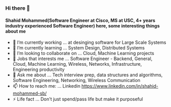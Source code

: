 ### Hi there 👋
#### Shahid Mohammed(Software Engineer at Cisco, MS at USC, 4+ years industry experienced Software Engineer) here, some interesting things about me

<!--
**Shahid-Mohammed-Shaikbepari/Shahid-Mohammed-Shaikbepari** is a ✨ _special_ ✨ repository because its `README.md` (this file) appears on your GitHub profile.

Here are some ideas to get you started:

-->

- 🔭 I’m currently working  ... at desinging software for Large Scale Systems
- 🌱 I’m currently learning ... System Design, Distributed Systems
- 👯 I’m looking to collaborate on ... Cloud, Machine Learning projects
- 🤔 Jobs that interests me ...  Software Engineer - Backend, General, Cloud, Machine Learning, Wireless, Networks, Infrastructure, Engineering productivity 
- 💬 Ask me about ... Tech interview prep, data structures and algorithms, Software Engineering, Networking, Wireless Communication
- 📫 How to reach me: ... Linkedin https://www.linkedin.com/in/shahid-mohammed-sb/
- ⚡ Life fact ... Don't just spend/pass life but make it purposeful

